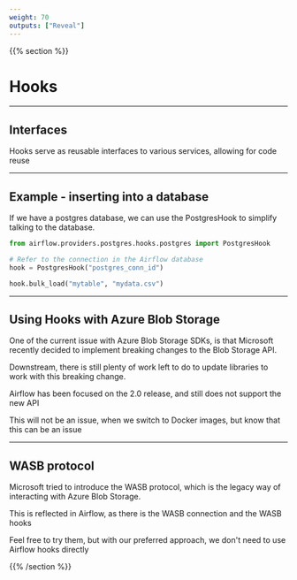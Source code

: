 ```yaml
---
weight: 70
outputs: ["Reveal"]
---
```


{{% section %}}

# Hooks

---

## Interfaces

Hooks serve as reusable interfaces to various services, allowing for code reuse

---

## Example - inserting into a database

If we have a postgres database, we can use the PostgresHook to simplify talking to the database.

```python
from airflow.providers.postgres.hooks.postgres import PostgresHook

# Refer to the connection in the Airflow database
hook = PostgresHook("postgres_conn_id")

hook.bulk_load("mytable", "mydata.csv")
```

---

## Using Hooks with Azure Blob Storage

One of the current issue with Azure Blob Storage SDKs, is that Microsoft recently decided to implement breaking changes to the Blob Storage API.

Downstream, there is still plenty of work left to do to update libraries to work with this breaking change.

Airflow has been focused on the 2.0 release, and still does not support the new API

This will not be an issue, when we switch to Docker images, but know that this can be an issue

---

## WASB protocol

Microsoft tried to introduce the WASB protocol, which is the legacy way of interacting with Azure Blob Storage.

This is reflected in Airflow, as there is the WASB connection and the WASB hooks

Feel free to try them, but with our preferred approach, we don't need to use Airflow hooks directly

{{% /section %}}